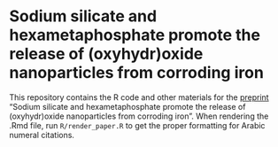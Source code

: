 
<!-- README.md is generated from README.Rmd. Please edit that file -->

# Sodium silicate and hexametaphosphate promote the release of (oxyhydr)oxide nanoparticles from corroding iron

This repository contains the R code and other materials for the
[preprint](https:doi.org/10.26434/chemrxiv-2022-rtzqm) “Sodium silicate
and hexametaphosphate promote the release of (oxyhydr)oxide
nanoparticles from corroding iron”. When rendering the .Rmd file, run
`R/render_paper.R` to get the proper formatting for Arabic numeral
citations.
